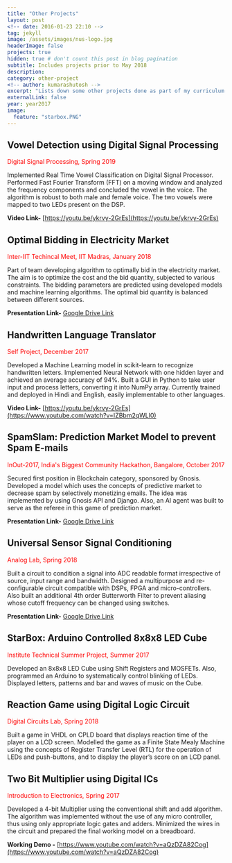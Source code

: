 ```yaml
---
title: "Other Projects"
layout: post
<!-- date: 2016-01-23 22:10 -->
tag: jekyll
image: /assets/images/nus-logo.jpg
headerImage: false
projects: true
hidden: true # don't count this post in blog pagination
subtitle: Includes projects prior to May 2018
description: 
category: other-project
<!-- author: kumarashutosh -->
excerpt: "Lists down some other projects done as part of my curriculum at IIT Bombay. The topics covered by projects listed here includes signal processing, online learning, electrical circuits, microcontroller programming etc."
externalLink: false
year: year2017
image:
  feature: "starbox.PNG"
---
```


## Vowel Detection using Digital Signal Processing&nbsp;
<span style="color:red">Digital Signal Processing, Spring 2019</span>

Implemented Real Time Vowel Classification on Digital Signal Processor. Performed Fast Fourier Transform (FFT) on a moving window and analyzed the frequency components and concluded the vowel in the voice. The algorithm is robust to both male and female voice. The two vowels were mapped to two LEDs present on the DSP.

**Video Link-** [https://youtu.be/ykrvy-2GrEs](https://youtu.be/ykrvy-2GrEs)


## Optimal Bidding in Electricity Market&nbsp;
<span style="color:red">Inter-IIT Techincal Meet, IIT Madras, January 2018</span>

Part of team developing algorithm to optimally bid in the electricity market. The aim is to optimize the cost and the bid quantity, subjected to various constraints. The bidding parameters are predicted using developed models and machine learning algorithms. The optimal bid quantity is balanced between different sources.

**Presentation Link-** [Google Drive Link](https://drive.google.com/file/d/1S3Vt6gE94TQwfxDJ-GuqWneZKu-hwIrn/view?usp=sharing)

## Handwritten Language Translator&nbsp;
<span style="color:red">Self Project, December 2017</span>

Developed a Machine Learning model in scikit-learn to recognize handwritten letters. Implemented Neural Network with one hidden layer and achieved an average accuracy of 94%. Built a GUI in Python to take user input and process letters, converting it into NumPy array. Currently trained and deployed in Hindi and English, easily implementable to other languages.

**Video Link-** [https://youtu.be/ykrvy-2GrEs](https://www.youtube.com/watch?v=IZBbm2qWLl0)


## SpamSlam: Prediction Market Model to prevent Spam E-mails&nbsp;
<span style="color:red">InOut-2017, India's Biggest Community Hackathon, Bangalore, October 2017</span>

Secured first position in Blockchain category, sponsored by Gnosis. Developed a model which uses the concepts of predictive market to decrease spam by selectively monetizing emails. The idea was implemented by using Gnosis API and Django. Also, an AI agent was built to serve as the referee in this game of prediction market.

**Presentation Link-** [Google Drive Link](https://drive.google.com/file/d/1qnAoTJIXpKzBIt_iQZ4elEilVmvvcNxn/view?usp=sharing)

## Universal Sensor Signal Conditioning&nbsp;
<span style="color:red">Analog Lab, Spring 2018</span>

Built a circuit to condition a signal into ADC readable format irrespective of source, input range and bandwidth. Designed a multipurpose and re-configurable circuit compatible with DSPs, FPGA and micro-controllers. Also built an additional 4th order Butterworth Filter to prevent aliasing whose cutoff frequency can be changed using switches.

**Presentation Link-** [Google Drive Link](https://drive.google.com/file/d/1MpLVVJn2aGhYvitWBFmI6xdY_ioPBEQD/view?usp=sharing)


## StarBox: Arduino Controlled 8x8x8 LED Cube&nbsp;
<span style="color:red">Institute Technical Summer Project, Summer 2017</span>

Developed an 8x8x8 LED Cube using Shift Registers and MOSFETs. Also, programmed an Arduino to systematically control blinking of LEDs. Displayed letters, patterns and bar and waves of music on the Cube.



## Reaction Game using Digital Logic Circuit&nbsp;
<span style="color:red">Digital Circuits Lab, Spring 2018</span>

Built a game in VHDL on CPLD board that displays reaction time of the player on a LCD screen. Modelled the game as a Finite State Mealy Machine using the concepts of Register Transfer Level (RTL) for the operation of LEDs and push-buttons, and to display the player’s score on an LCD panel.


## Two Bit Multiplier using Digital ICs&nbsp;
<span style="color:red">Introduction to Electronics, Spring 2017</span>

Developed a 4-bit Multiplier using the conventional shift and add algorithm. The algorithm was implemented without the use of any micro controller, thus using only appropriate logic gates and adders. Minimized the wires in the circuit and prepared the final working model on a breadboard.

**Working Demo -** [https://www.youtube.com/watch?v=aQzDZA82Cog](https://www.youtube.com/watch?v=aQzDZA82Cog)